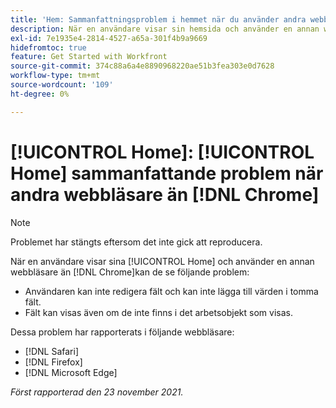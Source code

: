 ```yaml
---
title: 'Hem: Sammanfattningsproblem i hemmet när du använder andra webbläsare än Chrome'
description: När en användare visar sin hemsida och använder en annan webbläsare än Chrome, kan de se de olika problemen.
exl-id: 7e1935e4-2814-4527-a65a-301f4b9a9669
hidefromtoc: true
feature: Get Started with Workfront
source-git-commit: 374c88a6a4e8890968220ae51b3fea303e0d7628
workflow-type: tm+mt
source-wordcount: '109'
ht-degree: 0%

---
```


# [!UICONTROL Home]: [!UICONTROL Home] sammanfattande problem när andra webbläsare än [!DNL Chrome]

>[!NOTE]
>
>Problemet har stängts eftersom det inte gick att reproducera.


När en användare visar sina [!UICONTROL Home] och använder en annan webbläsare än [!DNL Chrome]kan de se följande problem:

* Användaren kan inte redigera fält och kan inte lägga till värden i tomma fält.
* Fält kan visas även om de inte finns i det arbetsobjekt som visas.

Dessa problem har rapporterats i följande webbläsare:

* [!DNL Safari]
* [!DNL Firefox]
* [!DNL Microsoft Edge]

_Först rapporterad den 23 november 2021._
